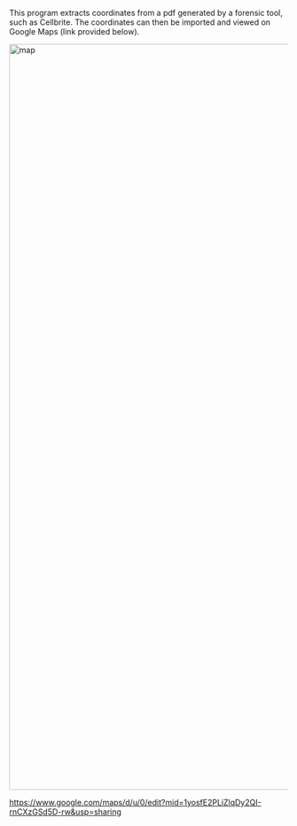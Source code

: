 This program extracts coordinates from a pdf generated by a forensic tool, such as Cellbrite. 
The coordinates can then be imported and viewed on Google Maps (link provided below).

<img width="1345" alt="map" src="https://github.com/user-attachments/assets/16e10ba8-3c2c-4a34-83df-60b799d3973f">

https://www.google.com/maps/d/u/0/edit?mid=1yosfE2PLiZlqDy2QI-rnCXzGSd5D-rw&usp=sharing

